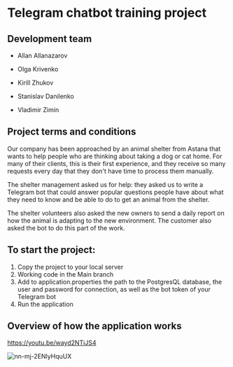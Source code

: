 # Telegram chatbot training project
## Development team
- Allan Allanazarov

- Olga Krivenko

- Kirill Zhukov

- Stanislav Danilenko

- Vladimir Zimin

## Project terms and conditions
Our company has been approached by an animal shelter from Astana that wants to help people who are thinking about taking a dog or cat home. For many of their clients, this is their first experience, and they receive so many requests every day that they don't have time to process them manually.

The shelter management asked us for help: they asked us to write a Telegram bot that could answer popular questions people have about what they need to know and be able to do to get an animal from the shelter.

The shelter volunteers also asked the new owners to send a daily report on how the animal is adapting to the new environment. The customer also asked the bot to do this part of the work.

## To start the project:
1. Copy the project to your local server
2. Working code in the Main branch
3. Add to application.properties the path to the PostgresQL database, the user and password for connection, as well as the bot token of your Telegram bot
4. Run the application

## Overview of how the application works

https://youtu.be/wayd2NTiJS4

![nn-mj-2ENlyHquUX](https://github.com/Vladimir-Zimin226/animal-shelter/assets/144342441/b2d0c3bc-25ae-4d7f-a149-84b3dddcf68a) 

